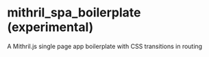 # mithril_spa_boilerplate (experimental)
A Mithril.js single page app boilerplate with CSS transitions in routing
